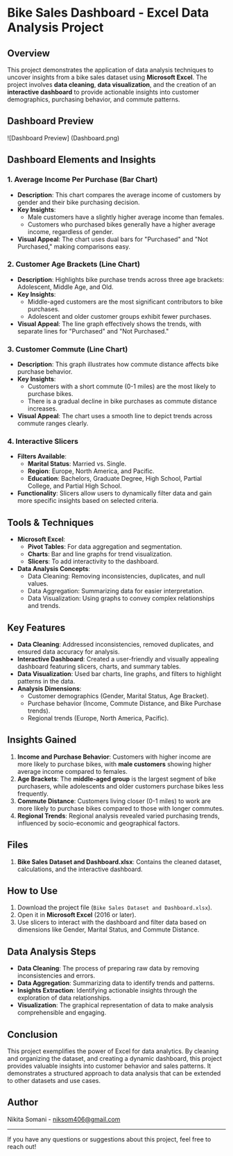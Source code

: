 # Bike Sales Dashboard - Excel Data Analysis Project

## Overview
This project demonstrates the application of data analysis techniques to uncover insights from a bike sales dataset using **Microsoft Excel**. The project involves **data cleaning**, **data visualization**, and the creation of an **interactive dashboard** to provide actionable insights into customer demographics, purchasing behavior, and commute patterns.

## Dashboard Preview
![Dashboard Preview] (Dashboard.png)

## Dashboard Elements and Insights
### 1. **Average Income Per Purchase (Bar Chart)**
- **Description**: This chart compares the average income of customers by gender and their bike purchasing decision.
- **Key Insights**:
  - Male customers have a slightly higher average income than females.
  - Customers who purchased bikes generally have a higher average income, regardless of gender.
- **Visual Appeal**: The chart uses dual bars for "Purchased" and "Not Purchased," making comparisons easy.

### 2. **Customer Age Brackets (Line Chart)**
- **Description**: Highlights bike purchase trends across three age brackets: Adolescent, Middle Age, and Old.
- **Key Insights**:
  - Middle-aged customers are the most significant contributors to bike purchases.
  - Adolescent and older customer groups exhibit fewer purchases.
- **Visual Appeal**: The line graph effectively shows the trends, with separate lines for "Purchased" and "Not Purchased."

### 3. **Customer Commute (Line Chart)**
- **Description**: This graph illustrates how commute distance affects bike purchase behavior.
- **Key Insights**:
  - Customers with a short commute (0-1 miles) are the most likely to purchase bikes.
  - There is a gradual decline in bike purchases as commute distance increases.
- **Visual Appeal**: The chart uses a smooth line to depict trends across commute ranges clearly.

### 4. **Interactive Slicers**
- **Filters Available**:
  - **Marital Status**: Married vs. Single.
  - **Region**: Europe, North America, and Pacific.
  - **Education**: Bachelors, Graduate Degree, High School, Partial College, and Partial High School.
- **Functionality**: Slicers allow users to dynamically filter data and gain more specific insights based on selected criteria.

## Tools & Techniques
- **Microsoft Excel**:
  - **Pivot Tables**: For data aggregation and segmentation.
  - **Charts**: Bar and line graphs for trend visualization.
  - **Slicers**: To add interactivity to the dashboard.
- **Data Analysis Concepts**:
  - Data Cleaning: Removing inconsistencies, duplicates, and null values.
  - Data Aggregation: Summarizing data for easier interpretation.
  - Data Visualization: Using graphs to convey complex relationships and trends.

## Key Features
- **Data Cleaning**: Addressed inconsistencies, removed duplicates, and ensured data accuracy for analysis.
- **Interactive Dashboard**: Created a user-friendly and visually appealing dashboard featuring slicers, charts, and summary tables.
- **Data Visualization**: Used bar charts, line graphs, and filters to highlight patterns in the data.
- **Analysis Dimensions**:
  - Customer demographics (Gender, Marital Status, Age Bracket).
  - Purchase behavior (Income, Commute Distance, and Bike Purchase trends).
  - Regional trends (Europe, North America, Pacific).

## Insights Gained
1. **Income and Purchase Behavior**: Customers with higher income are more likely to purchase bikes, with **male customers** showing higher average income compared to females.
2. **Age Brackets**: The **middle-aged group** is the largest segment of bike purchasers, while adolescents and older customers purchase bikes less frequently.
3. **Commute Distance**: Customers living closer (0-1 miles) to work are more likely to purchase bikes compared to those with longer commutes.
4. **Regional Trends**: Regional analysis revealed varied purchasing trends, influenced by socio-economic and geographical factors.

## Files
1. **Bike Sales Dataset and Dashboard.xlsx**: Contains the cleaned dataset, calculations, and the interactive dashboard.

## How to Use
1. Download the project file (`Bike Sales Dataset and Dashboard.xlsx`).
2. Open it in **Microsoft Excel** (2016 or later).
3. Use slicers to interact with the dashboard and filter data based on dimensions like Gender, Marital Status, and Commute Distance.

## Data Analysis Steps
- **Data Cleaning**: The process of preparing raw data by removing inconsistencies and errors.
- **Data Aggregation**: Summarizing data to identify trends and patterns.
- **Insights Extraction**: Identifying actionable insights through the exploration of data relationships.
- **Visualization**: The graphical representation of data to make analysis comprehensible and engaging.

## Conclusion
This project exemplifies the power of Excel for data analytics. By cleaning and organizing the dataset, and creating a dynamic dashboard, this project provides valuable insights into customer behavior and sales patterns. It demonstrates a structured approach to data analysis that can be extended to other datasets and use cases.

## Author
Nikita Somani - niksom406@gmail.com

---

If you have any questions or suggestions about this project, feel free to reach out!
